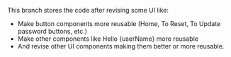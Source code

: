 This branch stores the code after revising some UI like:

-   Make button components more reusable (Home, To Reset, To Update password buttons, etc.)
-   Make other components like Hello {userName} more reusable
-   And revise other UI components making them better or more reusable.

